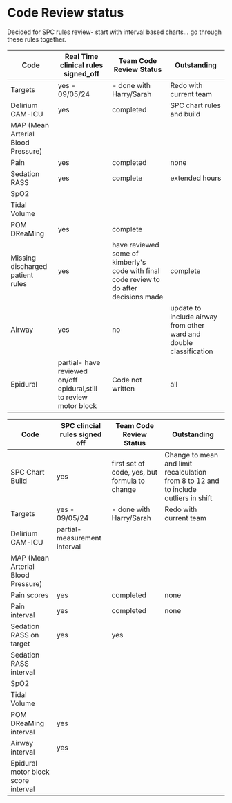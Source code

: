 # Code Review status 
Decided for SPC rules review- start with interval based charts... go through these rules together. 

Code|Real Time clinical rules signed_off|Team Code Review Status|Outstanding|
|---|---|---|---|
Targets|yes - 09/05/24|- done with Harry/Sarah|Redo with current team||
Delirium CAM-ICU |yes|completed|SPC chart rules and build|
MAP (Mean Arterial Blood Pressure)||||
Pain|yes|completed|none|
Sedation RASS|yes|complete|extended hours|
SpO2||||
Tidal Volume||||
POM DReaMing|yes|complete||
Missing discharged patient rules|yes|have reviewed some of kimberly's code with final code review to do after decisions made|complete|Review Kimbery's updated rules in PR, Siri to incorporate into each individual metric rules and content|
Airway|yes|no|update to include airway from other ward and double classification|
Epidural|partial- have reviewed on/off epidural,still to review motor block|Code not written|all|


Code|SPC clincial rules signed off|Team Code Review Status|Outstanding|
|---|---|---|---|
SPC Chart Build|yes|first set of code, yes, but formula to change|Change to mean and limit recalculation from 8 to 12 and to include outliers in shift
Targets|yes - 09/05/24|- done with Harry/Sarah|Redo with current team||
Delirium CAM-ICU |partial- measurement interval||
MAP (Mean Arterial Blood Pressure)||||
Pain scores|yes|completed|none|
Pain interval|yes|completed|none|
Sedation RASS on target|yes|yes||
Sedation RASS interval||||
SpO2||||
Tidal Volume||||
POM DReaMing interval|yes|||
Airway interval|yes||||
Epidural motor block score interval|||||

